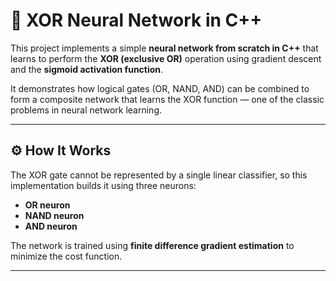 # 🧠 XOR Neural Network in C++

This project implements a simple **neural network from scratch in C++** that learns to perform the **XOR (exclusive OR)** operation using gradient descent and the **sigmoid activation function**.

It demonstrates how logical gates (OR, NAND, AND) can be combined to form a composite network that learns the XOR function — one of the classic problems in neural network learning.

---

## ⚙️ How It Works

The XOR gate cannot be represented by a single linear classifier, so this implementation builds it using three neurons:
- **OR neuron**
- **NAND neuron**
- **AND neuron**

The network is trained using **finite difference gradient estimation** to minimize the cost function.

---
